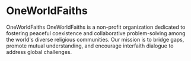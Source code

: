 # OneWorldFaiths
OneWorldFaiths  OneWorldFaiths is a non-profit organization dedicated to fostering peaceful coexistence and collaborative problem-solving among the world's diverse religious communities. Our mission is to bridge gaps, promote mutual understanding, and encourage interfaith dialogue to address global challenges.
